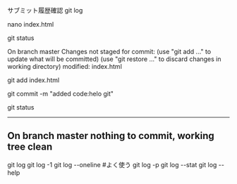サブミット履歴確認
git log

nano index.html

git status

On branch master
Changes not staged for commit:
  (use "git add <file>..." to update what will be committed)
  (use "git restore <file>..." to discard changes in working directory)
        modified:   index.html

git add index.html

git commit -m "added code:helo git"

git status

-------------------
On branch master
nothing to commit, working tree clean
--------------------

git log
git log -1
git log --oneline #よく使う
git log -p
git log --stat
git log --help

